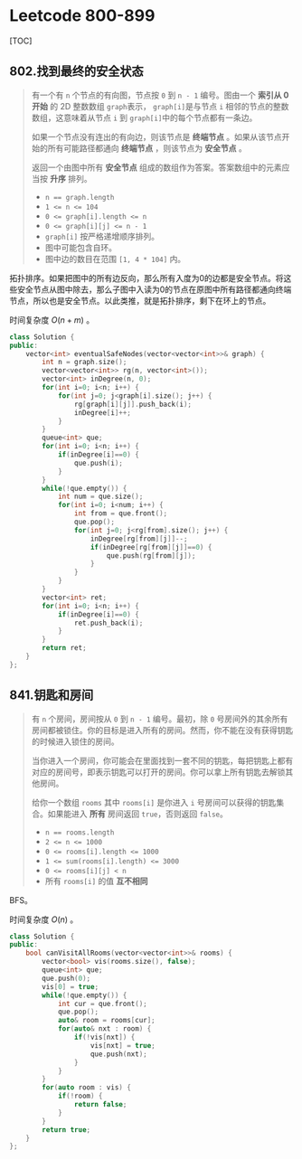 # Leetcode 800-899

[TOC]



## 802.找到最终的安全状态

>有一个有 `n` 个节点的有向图，节点按 `0` 到 `n - 1` 编号。图由一个 **索引从 0 开始** 的 2D 整数数组 `graph`表示， `graph[i]`是与节点 `i` 相邻的节点的整数数组，这意味着从节点 `i` 到 `graph[i]`中的每个节点都有一条边。
>
>如果一个节点没有连出的有向边，则该节点是 **终端节点** 。如果从该节点开始的所有可能路径都通向 **终端节点** ，则该节点为 **安全节点** 。
>
>返回一个由图中所有 **安全节点** 组成的数组作为答案。答案数组中的元素应当按 **升序** 排列。
>
>- `n == graph.length`
>- `1 <= n <= 104`
>- `0 <= graph[i].length <= n`
>- `0 <= graph[i][j] <= n - 1`
>- `graph[i]` 按严格递增顺序排列。
>- 图中可能包含自环。
>- 图中边的数目在范围 `[1, 4 * 104]` 内。

拓扑排序。如果把图中的所有边反向，那么所有入度为0的边都是安全节点。将这些安全节点从图中除去，那么子图中入读为0的节点在原图中所有路径都通向终端节点，所以也是安全节点。以此类推，就是拓扑排序，剩下在环上的节点。

时间复杂度 $O(n+m)$ 。

```c++
class Solution {
public:
    vector<int> eventualSafeNodes(vector<vector<int>>& graph) {
        int n = graph.size();
        vector<vector<int>> rg(n, vector<int>());
        vector<int> inDegree(n, 0);
        for(int i=0; i<n; i++) {
            for(int j=0; j<graph[i].size(); j++) {
                rg[graph[i][j]].push_back(i);
                inDegree[i]++;
            }
        }
        queue<int> que;
        for(int i=0; i<n; i++) {
            if(inDegree[i]==0) {
                que.push(i);
            }
        }
        while(!que.empty()) {
            int num = que.size();
            for(int i=0; i<num; i++) {
                int from = que.front();
                que.pop();
                for(int j=0; j<rg[from].size(); j++) {
                    inDegree[rg[from][j]]--;
                    if(inDegree[rg[from][j]]==0) {
                        que.push(rg[from][j]);
                    }
                }
            }
        }
        vector<int> ret;
        for(int i=0; i<n; i++) {
            if(inDegree[i]==0) {
                ret.push_back(i);
            }
        }
        return ret;
    }
};
```



## 841.钥匙和房间

>有 `n` 个房间，房间按从 `0` 到 `n - 1` 编号。最初，除 `0` 号房间外的其余所有房间都被锁住。你的目标是进入所有的房间。然而，你不能在没有获得钥匙的时候进入锁住的房间。
>
>当你进入一个房间，你可能会在里面找到一套不同的钥匙，每把钥匙上都有对应的房间号，即表示钥匙可以打开的房间。你可以拿上所有钥匙去解锁其他房间。
>
>给你一个数组 `rooms` 其中 `rooms[i]` 是你进入 `i` 号房间可以获得的钥匙集合。如果能进入 **所有** 房间返回 `true`，否则返回 `false`。
>
>- `n == rooms.length`
>- `2 <= n <= 1000`
>- `0 <= rooms[i].length <= 1000`
>- `1 <= sum(rooms[i].length) <= 3000`
>- `0 <= rooms[i][j] < n`
>- 所有 `rooms[i]` 的值 **互不相同**

BFS。

时间复杂度 $O(n)$ 。

```c++
class Solution {
public:
    bool canVisitAllRooms(vector<vector<int>>& rooms) {
        vector<bool> vis(rooms.size(), false);
        queue<int> que;
        que.push(0);
        vis[0] = true;
        while(!que.empty()) {
            int cur = que.front();
            que.pop();
            auto& room = rooms[cur];
            for(auto& nxt : room) {
                if(!vis[nxt]) {
                    vis[nxt] = true;
                    que.push(nxt);
                }
            }
        }
        for(auto room : vis) {
            if(!room) {
                return false;
            }
        }
        return true;
    }
};
```












